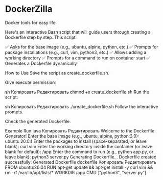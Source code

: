 # DockerZilla
Docker tools for easy life

Here's an interactive Bash script that will guide users through creating a Dockerfile step by step. This script:

✅ Asks for the base image (e.g., ubuntu, alpine, python, etc.)
✅ Prompts for package installations (e.g., curl, vim, python3, etc.)
✅ Allows adding a working directory
✅ Prompts for a command to run on container start
✅ Generates a Dockerfile dynamically

How to Use
Save the script as create_dockerfile.sh.

Give execute permission:

sh
Копировать
Редактировать
chmod +x create_dockerfile.sh
Run the script:

sh
Копировать
Редактировать
./create_dockerfile.sh
Follow the interactive prompts.

Check the generated Dockerfile.


Example Run
java
Копировать
Редактировать
Welcome to the Dockerfile Generator!
Enter the base image (e.g., ubuntu, alpine, python:3.9): ubuntu:20.04
Enter the packages to install (space-separated, or leave blank): curl vim
Enter the working directory inside the container (or leave blank for default): /app
Enter the command to run (e.g., python app.py, or leave blank): python3 server.py
Generating Dockerfile...
Dockerfile created successfully!
Generated Dockerfile
dockerfile
Копировать
Редактировать
FROM ubuntu:20.04
RUN apt-get update && apt-get install -y curl vim && rm -rf /var/lib/apt/lists/*
WORKDIR /app
CMD ["python3", "server.py"]

